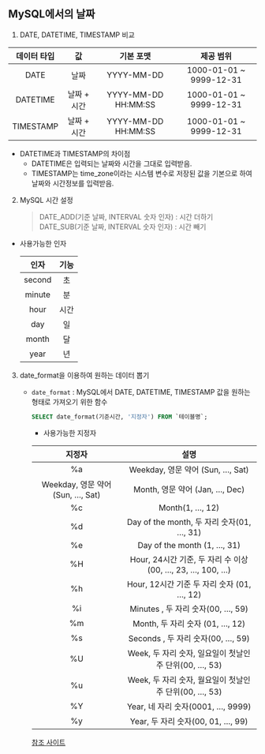 ## MySQL에서의 날짜

1. DATE, DATETIME, TIMESTAMP 비교

| 데이터 타입 |      값     |      기본 포맷      |        제공 범위        |
|:-----------:|:-----------:|:-------------------:|:-----------------------:|
|     DATE    |     날짜    |      YYYY-MM-DD     | 1000-01-01 ~ 9999-12-31 |
|   DATETIME  | 날짜 + 시간 | YYYY-MM-DD HH:MM:SS | 1000-01-01 ~ 9999-12-31 |
|  TIMESTAMP  | 날짜 + 시간 | YYYY-MM-DD HH:MM:SS | 1000-01-01 ~ 9999-12-31 |

* DATETIME과 TIMESTAMP의 차이점
	* DATETIME은 입력되는 날짜와 시간을 그대로 입력받음.
	* TIMESTAMP는 time_zone이라는 시스템 변수로 저장된 값을 기본으로 하여 날짜와 시간정보를 입력받음.

2. MySQL 시간 설정
	> DATE_ADD(기준 날짜, INTERVAL 숫자 인자) : 시간 더하기
	> DATE_SUB(기준 날짜, INTERVAL 숫자 인자) : 시간 빼기

* 사용가능한 인자

	|  인자  | 기능 |
	|:------:|:----:|
	| second |  초  |
	| minute |  분  |
	|  hour  | 시간 |
	|   day  |  일  |
	|  month |  달  |
	|  year  |  년  |

3. date_format을 이용하여 원하는 데이터 뽑기
	* `date_format` : MySQL에서 DATE, DATETIME, TIMESTAMP 값을 원하는 형태로 가져오기 위한 함수

		```sql
		SELECT date_format(기준시간, '지정자') FROM `테이블명`;
		```

		* 사용가능한 지정자

		|              <center>지정자              |      <center>설명                           |
		|:--------------------------------:|:---------------------------------------------------------:|
		|                %a                |              Weekday, 영문 약어 (Sun, …, Sat)             |
		| Weekday, 영문 약어 (Sun, …, Sat) |               Month, 영문 약어 (Jan, …, Dec)              |
		|                %c                |                      Month(1, …, 12)                      |
		|                %d                |         Day of the month, 두 자리 숫자(01, …, 31)         |
		|                %e                |                Day of the month (1, …, 31)                |
		|                %H                | Hour, 24시간 기준, 두 자리 수 이상 (00, …, 23, …, 100, …) |
		|                %h                |         Hour, 12시간 기준 두 자리 숫자 (01, …, 12)        |
		|                %i                |             Minutes , 두 자리 숫자(00, …, 59)             |
		|                %m                |              Month, 두 자리 숫자 (01, …, 12)              |
		|                %s                |             Seconds , 두 자리 숫자(00, …, 59)             |
		|                %U                |   Week, 두 자리 숫자, 일요일이 첫날인 주 단위(00, …, 53)  |
		|                %u                |   Week, 두 자리 숫자, 월요일이 첫날인 주 단위(00, …, 53)  |
		|                %Y                |             Year, 네 자리 숫자(0001, …, 9999)             |
		|                %y                |             Year, 두 자리 숫자(00, 01, …, 99)             |

		[참조 사이트](https://lightblog.tistory.com/155)
